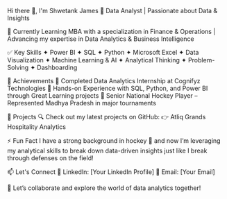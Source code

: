 Hi there 👋, I'm Shwetank James
🚀 Data Analyst | Passionate about Data & Insights

🌱 Currently Learning
MBA with a specialization in Finance & Operations | Advancing my expertise in Data Analytics & Business Intelligence

✅ Key Skills
✦ Power BI ✦ SQL ✦ Python ✦ Microsoft Excel ✦ Data Visualization ✦ Machine Learning & AI ✦ Analytical Thinking ✦ Problem-Solving ✦ Dashboarding

🏅 Achievements
🎯 Completed Data Analytics Internship at Cognifyz Technologies
🎯 Hands-on Experience with SQL, Python, and Power BI through Great Learning projects
🎯 Senior National Hockey Player – Represented Madhya Pradesh in major tournaments

📂 Projects
🔍 Check out my latest projects on GitHub:
👉 Atliq Grands Hospitality Analytics

⚡ Fun Fact
I have a strong background in hockey 🏑 and now I’m leveraging my analytical skills to break down data-driven insights just like I break through defenses on the field!

📫 Let's Connect
🔗 LinkedIn: [Your LinkedIn Profile]
📧 Email: [Your Email]

🚀 Let’s collaborate and explore the world of data analytics together!
